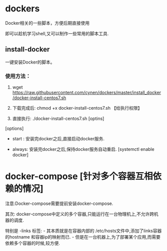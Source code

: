 # dockers
Docker相关的一些脚本，方便后期直接使用

即可以趁机学习shell,又可以制作一些常用的脚本工具. 


## install-docker 
一键安装Docker的脚本。

### 使用方法： 
  1. wget https://raw.githubusercontent.com/cynen/dockers/master/install_docker/docker-install-centos7.sh
  
  2. 下载完成后:  chmod +x docker-install-centos7.sh  【给执行权限】
  
  3. 直接执行: ./docker-install-centos7.sh [optins]
  
  [options]   
  - start : 安装完docker之后,直接启动docker服务.
  
  - always: 安装完docker之后,保持docker服务自动重启. [systemctl enable docker]  


# docker-compose [针对多个容器互相依赖的情况]

  注意:Docker-compose需要提前安装docker-compose.

  其次: docker-compose中定义的多个容器,只能运行在一台物理机上,不允许跨机器的调度. 

  特别是 -links 标签: 
    -  其本质就是在容器内部的 /etc/hosts文件中,添加了links容器的hostname 和容器ip的映射而已.
    -  但是在一台机器上,为了部署某个应用,而需要依赖多个容器的时候,较方便.

